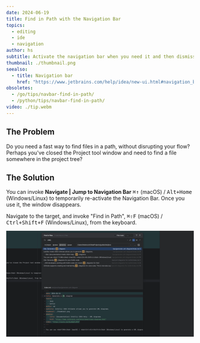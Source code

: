 ```yaml
---
date: 2024-06-19
title: Find in Path with the Navigation Bar
topics:
  - editing
  - ide
  - navigation
author: hs
subtitle: Activate the navigation bar when you need it and then dismiss it
thumbnail: ./thumbnail.png
seealso:
  - title: Navigation bar
    href: "https://www.jetbrains.com/help/idea/new-ui.html#navigation_bar"
obsoletes:
  - /go/tips/navbar-find-in-path/
  - /python/tips/navbar-find-in-path/
video: ./tip.webm
---
```


## The Problem

Do you need a fast way to find files in a path, without disrupting your flow? Perhaps you've closed the Project tool window and need to find a file somewhere in the project tree?

## The Solution

You can invoke **Navigate | Jump to Navigation Bar** <kbd>⌘↑</kbd> (macOS) / <kbd>Alt+Home</kbd> (Windows/Linux) to temporarily re-activate the Navigation Bar. Once you use it, the window disappears.

Navigate to the target, and invoke "Find in Path", <kbd>⌘⇧F</kbd> (macOS) / <kbd>Ctrl+Shift+F</kbd> (Windows/Linux), from the keyboard.

![find-in-file.png](find-in-file.png)
